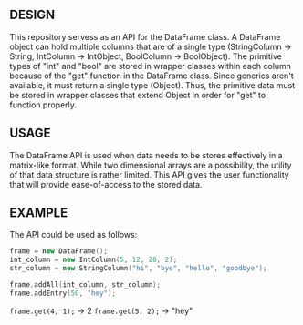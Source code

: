 ## DESIGN

This repository servess as an API for the DataFrame class. A DataFrame object can hold multiple columns that are of a single type (StringColumn -> String, IntColumn -> IntObject, BoolColumn -> BoolObject). The primitive types of "int" and "bool" are stored in wrapper classes within each column because of the "get" function in the DataFrame class. Since generics aren't available, it must return a single type (Object). Thus, the primitive data must be stored in wrapper classes that extend Object in order for "get" to function properly.


## USAGE

The DataFrame API is used when data needs to be stores effectively in a matrix-like format. While two dimensional arrays are a possibility, the utility of that data structure is rather limited. This API gives the user functionality that will provide ease-of-access to the stored data.


## EXAMPLE

The API could be used as follows:

```C++
frame = new DataFrame();
int_column = new IntColumn(5, 12, 20, 2);
str_column = new StringColumn("hi", "bye", "hello", "goodbye");

frame.addAll(int_column, str_column);
frame.addEntry(50, "hey");
```

`frame.get(4, 1);` -> 2
`frame.get(5, 2);` -> "hey"

